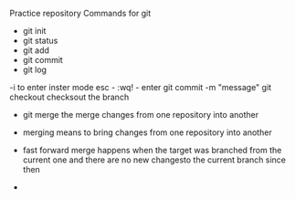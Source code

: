 Practice repository
Commands for git

- git init
- git status
- git add
- git commit
- git log

-i to enter inster mode
esc - :wq! - enter 
git commit -m "message"
git checkout   checksout the branch


- git merge   the merge changes from one repository into another

- merging means to bring changes from one repository into another

- fast forward merge happens when the target was branched from the current one and there are no new changesto the current branch since then

- 